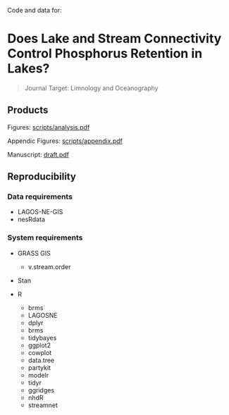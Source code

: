 Code and data for:

# Does Lake and Stream Connectivity Control Phosphorus Retention in Lakes?

> Journal Target: Limnology and Oceanography

## Products

Figures: [scripts/analysis.pdf](scripts/analysis.pdf)

Appendic Figures: [scripts/appendix.pdf](scripts/appendix.pdf)

Manuscript: [draft.pdf](draft.pdf)

## Reproducibility

### Data requirements

  * LAGOS-NE-GIS
  * nesRdata

### System requirements

* GRASS GIS
  * v.stream.order

* Stan

* R
  * brms
  * LAGOSNE
  * dplyr
  * brms
  * tidybayes
  * ggplot2
  * cowplot
  * data.tree
  * partykit
  * modelr
  * tidyr
  * ggridges
  * nhdR
  * streamnet